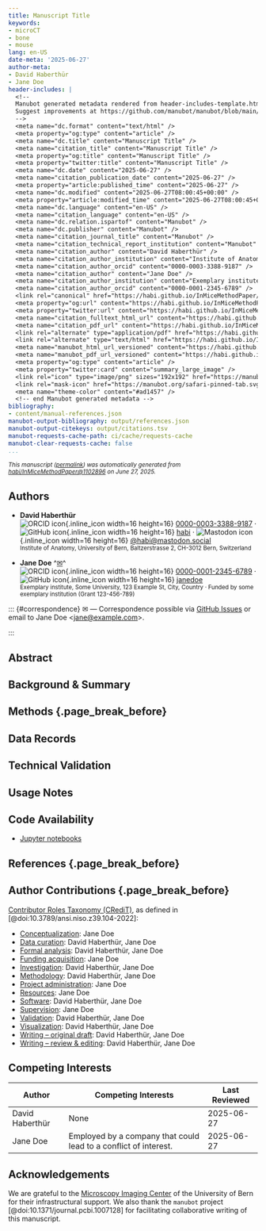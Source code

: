 ```yaml
---
title: Manuscript Title
keywords:
- microCT
- bone
- mouse
lang: en-US
date-meta: '2025-06-27'
author-meta:
- David Haberthür
- Jane Doe
header-includes: |
  <!--
  Manubot generated metadata rendered from header-includes-template.html.
  Suggest improvements at https://github.com/manubot/manubot/blob/main/manubot/process/header-includes-template.html
  -->
  <meta name="dc.format" content="text/html" />
  <meta property="og:type" content="article" />
  <meta name="dc.title" content="Manuscript Title" />
  <meta name="citation_title" content="Manuscript Title" />
  <meta property="og:title" content="Manuscript Title" />
  <meta property="twitter:title" content="Manuscript Title" />
  <meta name="dc.date" content="2025-06-27" />
  <meta name="citation_publication_date" content="2025-06-27" />
  <meta property="article:published_time" content="2025-06-27" />
  <meta name="dc.modified" content="2025-06-27T08:00:45+00:00" />
  <meta property="article:modified_time" content="2025-06-27T08:00:45+00:00" />
  <meta name="dc.language" content="en-US" />
  <meta name="citation_language" content="en-US" />
  <meta name="dc.relation.ispartof" content="Manubot" />
  <meta name="dc.publisher" content="Manubot" />
  <meta name="citation_journal_title" content="Manubot" />
  <meta name="citation_technical_report_institution" content="Manubot" />
  <meta name="citation_author" content="David Haberthür" />
  <meta name="citation_author_institution" content="Institute of Anatomy, University of Bern, Baltzerstrasse 2, CH-3012 Bern, Switzerland" />
  <meta name="citation_author_orcid" content="0000-0003-3388-9187" />
  <meta name="citation_author" content="Jane Doe" />
  <meta name="citation_author_institution" content="Exemplary institute, Some University, 123 Example St, City, Country" />
  <meta name="citation_author_orcid" content="0000-0001-2345-6789" />
  <link rel="canonical" href="https://habi.github.io/InMiceMethodPaper/" />
  <meta property="og:url" content="https://habi.github.io/InMiceMethodPaper/" />
  <meta property="twitter:url" content="https://habi.github.io/InMiceMethodPaper/" />
  <meta name="citation_fulltext_html_url" content="https://habi.github.io/InMiceMethodPaper/" />
  <meta name="citation_pdf_url" content="https://habi.github.io/InMiceMethodPaper/manuscript.pdf" />
  <link rel="alternate" type="application/pdf" href="https://habi.github.io/InMiceMethodPaper/manuscript.pdf" />
  <link rel="alternate" type="text/html" href="https://habi.github.io/InMiceMethodPaper/v/11028968381a3a02a1a466776f3665fb058f0a03/" />
  <meta name="manubot_html_url_versioned" content="https://habi.github.io/InMiceMethodPaper/v/11028968381a3a02a1a466776f3665fb058f0a03/" />
  <meta name="manubot_pdf_url_versioned" content="https://habi.github.io/InMiceMethodPaper/v/11028968381a3a02a1a466776f3665fb058f0a03/manuscript.pdf" />
  <meta property="og:type" content="article" />
  <meta property="twitter:card" content="summary_large_image" />
  <link rel="icon" type="image/png" sizes="192x192" href="https://manubot.org/favicon-192x192.png" />
  <link rel="mask-icon" href="https://manubot.org/safari-pinned-tab.svg" color="#ad1457" />
  <meta name="theme-color" content="#ad1457" />
  <!-- end Manubot generated metadata -->
bibliography:
- content/manual-references.json
manubot-output-bibliography: output/references.json
manubot-output-citekeys: output/citations.tsv
manubot-requests-cache-path: ci/cache/requests-cache
manubot-clear-requests-cache: false
...
```







<small><em>
This manuscript
([permalink](https://habi.github.io/InMiceMethodPaper/v/11028968381a3a02a1a466776f3665fb058f0a03/))
was automatically generated
from [habi/InMiceMethodPaper@1102896](https://github.com/habi/InMiceMethodPaper/tree/11028968381a3a02a1a466776f3665fb058f0a03)
on June 27, 2025.
</em></small>



## Authors



+ **David Haberthür**
  <br>
    ![ORCID icon](images/orcid.svg){.inline_icon width=16 height=16}
    [0000-0003-3388-9187](https://orcid.org/0000-0003-3388-9187)
    · ![GitHub icon](images/github.svg){.inline_icon width=16 height=16}
    [habi](https://github.com/habi)
    · ![Mastodon icon](images/mastodon.svg){.inline_icon width=16 height=16}
    [\@habi@mastodon.social](https://mastodon.social/@habi)
    <br>
  <small>
     Institute of Anatomy, University of Bern, Baltzerstrasse 2, CH-3012 Bern, Switzerland
  </small>

+ **Jane Doe**
  ^[✉](#correspondence)^<br>
    ![ORCID icon](images/orcid.svg){.inline_icon width=16 height=16}
    [0000-0001-2345-6789](https://orcid.org/0000-0001-2345-6789)
    · ![GitHub icon](images/github.svg){.inline_icon width=16 height=16}
    [janedoe](https://github.com/janedoe)
    <br>
  <small>
     Exemplary institute, Some University, 123 Example St, City, Country
     · Funded by some exemplary institution (Grant 123-456-789)
  </small>


::: {#correspondence}
✉ — Correspondence possible via [GitHub Issues](https://github.com/habi/InMiceMethodPaper/issues)
or email to
Jane Doe \<jane@example.com\>.


:::


## Abstract


## Background & Summary


## Methods {.page_break_before}


## Data Records


## Technical Validation


## Usage Notes 


## Code Availability

- [Jupyter notebooks](https://github.unibe.ch/david-haberthuer/InMice)


## References {.page_break_before}

<!-- Explicitly insert bibliography here -->
<div id="refs"></div>


## Author Contributions {.page_break_before}

[Contributor Roles Taxonomy (CRediT)](https://credit.niso.org/), as defined in [@doi:10.3789/ansi.niso.z39.104-2022]:






- [Conceptualization](https://credit.niso.org/contributor-roles/conceptualization/): Jane Doe
- [Data curation](https://credit.niso.org/contributor-roles/data-curation/): David Haberthür, Jane Doe
- [Formal analysis](https://credit.niso.org/contributor-roles/formal-analysis/): David Haberthür, Jane Doe
- [Funding acquisition](https://credit.niso.org/contributor-roles/funding-acquisition/): Jane Doe
- [Investigation](https://credit.niso.org/contributor-roles/investigation/): David Haberthür, Jane Doe
- [Methodology](https://credit.niso.org/contributor-roles/methodology/): David Haberthür, Jane Doe
- [Project administration](https://credit.niso.org/contributor-roles/project-administration/): Jane Doe
- [Resources](https://credit.niso.org/contributor-roles/resources/): Jane Doe
- [Software](https://credit.niso.org/contributor-roles/software/): David Haberthür, Jane Doe
- [Supervision](https://credit.niso.org/contributor-roles/supervision/): Jane Doe
- [Validation](https://credit.niso.org/contributor-roles/validation/): David Haberthür, Jane Doe
- [Visualization](https://credit.niso.org/contributor-roles/visualization/): David Haberthür, Jane Doe
- [Writing – original draft](https://credit.niso.org/contributor-roles/writing---original-draft/): David Haberthür, Jane Doe
- [Writing – review & editing](https://credit.niso.org/contributor-roles/writing---review-&-editing/): David Haberthür, Jane Doe



## Competing Interests

|Author|Competing Interests|Last Reviewed|
|---|---|---|
|David Haberthür|None|2025-06-27|
|Jane Doe|Employed by a company that could lead to a conflict of interest.|2025-06-27|

## Acknowledgements

We are grateful to the [Microscopy Imaging Center](https://mic.unibe.ch/) of the University of Bern for their infrastructural support.
We also thank the `manubot` project [@doi:10.1371/journal.pcbi.1007128] for facilitating collaborative writing of this manuscript.

